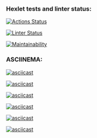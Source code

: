### Hexlet tests and linter status:

[![Actions Status](https://github.com/artemBeletzky/frontend-project-lvl1/workflows/hexlet-check/badge.svg)](https://github.com/artemBeletzky/frontend-project-lvl1/actions)

[![Linter Status](https://github.com/artemBeletzky/frontend-project-lvl1/workflows/eslint/badge.svg)](https://github.com/artemBeletzky/frontend-project-lvl1/actions)

[![Maintainability](https://api.codeclimate.com/v1/badges/a99a88d28ad37a79dbf6/maintainability)](https://codeclimate.com/github/artemBeletzky/frontend-project-lvl1)

### ASCIINEMA:

[![asciicast](https://asciinema.org/a/ApcJnpruC8D7LbGNwVgdwFyHD.svg)](https://asciinema.org/a/ApcJnpruC8D7LbGNwVgdwFyHD)

[![asciicast](https://asciinema.org/a/MhCfcF2k3JElOxLfOJmyfh9Qa.svg)](https://asciinema.org/a/MhCfcF2k3JElOxLfOJmyfh9Qa)

[![asciicast](https://asciinema.org/a/ZsVgKiZwBUYY2MY8sbGqKCE1G.svg)](https://asciinema.org/a/ZsVgKiZwBUYY2MY8sbGqKCE1G)

[![asciicast](https://asciinema.org/a/tqat2mkRPzIUfX7kYHIWPgvZp.svg)](https://asciinema.org/a/tqat2mkRPzIUfX7kYHIWPgvZp)

[![asciicast](https://asciinema.org/a/pWJwFIbAkaVczAxNGeuQhVhiR.svg)](https://asciinema.org/a/pWJwFIbAkaVczAxNGeuQhVhiR)

[![asciicast](https://asciinema.org/a/NKHyOnERrqGm26aKJBjFKxj22.svg)](https://asciinema.org/a/NKHyOnERrqGm26aKJBjFKxj22)

